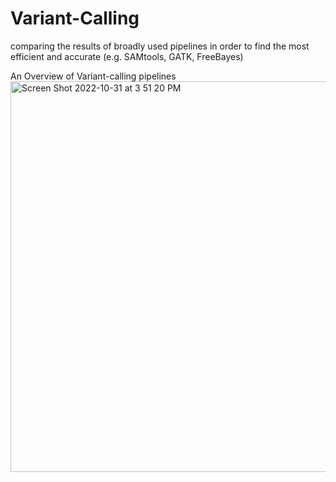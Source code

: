 # Variant-Calling
comparing the results of broadly used pipelines in order to find the most efficient and accurate (e.g. SAMtools, GATK, FreeBayes)

An Overview of Variant-calling pipelines
<img width="625" alt="Screen Shot 2022-10-31 at 3 51 20 PM" src="https://user-images.githubusercontent.com/24422230/199098109-af9ce391-0cfc-4b09-98ea-7a6b7d4e825c.png">
